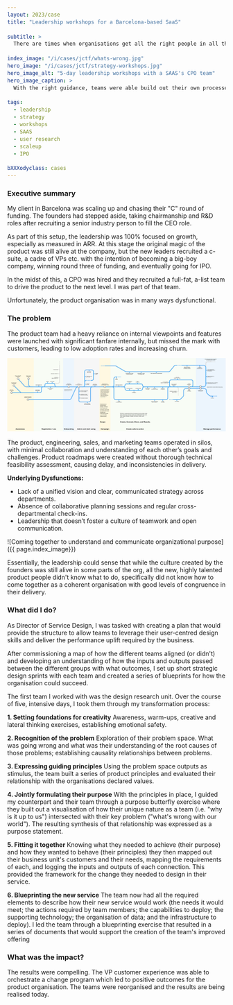 ```yaml
---
layout: 2023/case
title: "Leadership workshops for a Barcelona-based SaaS"

subtitle: >
  There are times when organisations get all the right people in all the right places but the right outcomes don't quite surface.

index_image: "/i/cases/jctf/whats-wrong.jpg"
hero_image: "/i/cases/jctf/strategy-workshops.jpg"
hero_image_alt: "5-day leadership workshops with a SAAS's CPO team"
hero_image_caption: >
  With the right guidance, teams were able build out their own processes and ways of improving their delivery. Collaborating at the grass-roots level enabled practitoners to bridge silos.

tags: 
  - leadership
  - strategy
  - workshops
  - SAAS
  - user research
  - scaleup
  - IPO

bXXXodyclass: cases
---
```


### Executive summary 

My client in Barcelona was scaling up and chasing their "C" round of funding. The founders had stepped aside, taking chairmanship and R&D roles after recruiting a senior industry person to fill the CEO role.

As part of this setup, the leadership was 100% focused on growth, especially as measured in ARR. At this stage the original magic of the product was still alive at the company, but the new leaders recruited a c-suite, a cadre of VPs etc. with the intention of becoming a big-boy company, winning round three of funding, and eventually going for IPO.

In the midst of this, a CPO was hired and they recruited a full-fat, a-list team to drive the product to the next level. I was part of that team.

Unfortunately, the product organisation was in many ways dysfunctional.

### The problem 

The product team had a heavy reliance on internal viewpoints and features were launched with significant fanfare internally, but missed the mark with customers, leading to low adoption rates and increasing churn.

![](/i/cases/jctf/product-org-map.png)

The product, engineering, sales, and marketing teams operated in silos, with minimal collaboration and understanding of each other’s goals and challenges. Product roadmaps were created without thorough technical feasibility assessment, causing delay, and inconsistencies in delivery.

**Underlying Dysfunctions:**
- Lack of a unified vision and clear, communicated strategy across departments.
- Absence of collaborative planning sessions and regular cross-departmental check-ins.
- Leadership that doesn’t foster a culture of teamwork and open communication.

![Coming together to understand and communicate organizational purpose]({{ page.index_image}})

Essentially, the leadership could sense that while the culture created by the founders was still alive in some parts of the org, all the new, highly talented product people didn't know what to do, specifically did not know how to come together as a coherent organisation with good levels of congruence in their delivery.

### What did I do?

As Director of Service Design, I was tasked with creating a plan that would provide the structure to allow teams to leverage their user-centred design skills and deliver the performance uplift required by the business.

After commissioning a map of how the different teams aligned (or didn't) and developing an understanding of how the inputs and outputs passed between the different groups with what outcomes, I set up short strategic design sprints with each team and created a series of blueprints for how the organisation could succeed.

The first team I worked with was the design research unit. Over the course of five, intensive days, I took them through my transformation process:

**1. Setting foundations for creativity** 
Awareness, warm-ups, creative and lateral thinking exercises, establishing emotional safety.

**2. Recognition of the problem** 
Exploration of their problem space. What was going wrong and what was their understanding of the root causes of those problems; establishing causality relationships between problems.

**3. Expressing guiding principles**
Using the problem space outputs as stimulus, the team built a series of product principles and evaluated their relationship with the organisations declared values.

**4. Jointly formulating their purpose**
With the principles in place, I guided my counterpart and their team through a purpose butterfly exercise where they built out a visualisation of how their unique nature as a team (i.e. "why is it up to us") intersected with their key problem ("what's wrong with our world"). The resulting synthesis of that relationship was expressed as a purpose statement.

**5. Fitting it together** 
Knowing what they needed to achieve (their purpose) and how they wanted to behave (their principles) they then mapped out their business unit's customers and their needs, mapping the requirements of each, and logging the inputs and outputs of each connection. This provided the framework for the change they needed to design in their service.

**6. Blueprinting the new service** 
The team now had all the required elements to describe how their new service would work (the needs it would meet; the actions required by team members; the capabilities to deploy; the supporting technology; the organisation of data; and the infrastructure to deploy). I led the team through a blueprinting exercise that resulted in a series of documents that would support the creation of the team's improved offering

### What was the impact?

The results were compelling. The VP customer experience was able to orchestrate a change program which led to positive outcomes for the product organisation. The teams were reorganised and the results are being realised today.
